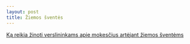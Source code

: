 ```yaml
---
layout: post
title: Žiemos šventės
---
```

[Ką reikia žinoti verslininkams apie mokesčius artėjant žiemos šventėms](https://www.youtube.com/watch?v=pZwhZCZ8Vco&fbclid=IwAR1r-gLFQZpw9z-a-0Iq8icD1LEYIg2ZvbkCkvJg6pYVwYNMTV72iFXgPh8)
